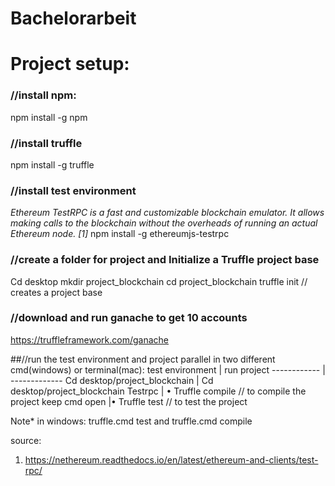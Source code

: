 # Bachelorarbeit
# Project setup:
### //install npm:
npm install -g npm
### //install truffle 
npm install -g truffle
### //install test environment 
*Ethereum TestRPC is a fast and customizable blockchain emulator. It allows making calls to the blockchain without the overheads of running an actual Ethereum node. [1]*
npm install -g ethereumjs-testrpc
### //create a folder for project and Initialize a Truffle project base
Cd desktop
mkdir project_blockchain
cd project_blockchain
truffle init // creates a project base
### //download and run ganache to get 10 accounts 
https://truffleframework.com/ganache


##//run the test environment and project parallel in two different cmd(windows) or terminal(mac):
test environment | run project 
------------ | -------------
Cd desktop/project_blockchain | Cd desktop/project_blockchain
Testrpc | •	Truffle compile // to compile the project
 keep cmd open |•	Truffle test // to test the project
 
Note* in windows: truffle.cmd test and truffle.cmd compile 

source: 
1.	https://nethereum.readthedocs.io/en/latest/ethereum-and-clients/test-rpc/
